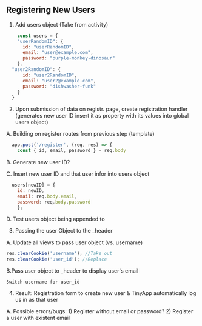 ## Registering New Users

1. Add users object
  (Take from activity)

  ```javascript
      const users = { 
      "userRandomID": {
        id: "userRandomID", 
        email: "user@example.com", 
        password: "purple-monkey-dinosaur"
      },
    "user2RandomID": {
        id: "user2RandomID", 
        email: "user2@example.com", 
        password: "dishwasher-funk"
      }
    }
  ``` 

2. Upon submission of data on registr. page, create registration handler (generates new user ID insert it as property with its values into global users object)

  A. Building on register routes from previous step (template)
  
  ```javascript
    app.post('/register', (req, res) => {
      const { id, email, password } = req.body
  ```
  B. Generate new user ID?

  C. Insert new user ID and that user infor into users object

  ```javascript
    users[newID] = {
      id: newID, 
      email: req.body.email, 
      password: req.body.password
      };
  ```
  D. Test users object being appended to

3. Passing the user Object to the _header

  A. Update all views to pass user object (vs. username)

  ```javascript
  res.clearCookie('username'); //Take out
  res.clearCookie('user_id'); //Replace
```
  
  B.Pass user object to _header to display user's email

    Switch username for user_id

4. Result: Registration form to create new user & TinyApp automatically log us in as that user

  A. Possible errors/bugs: 
    1) Register without email or password? 
    2) Register a user with existent email